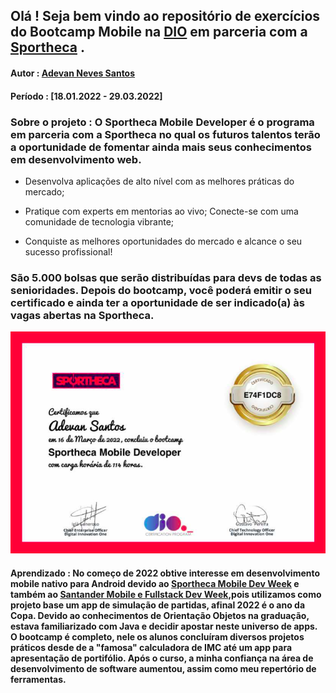 ## Olá ! Seja bem vindo ao repositório de exercícios do Bootcamp Mobile na [DIO](https://dio.me/sign-up?ref=WDIQVSHDCK) em parceria com a [Sportheca](https://sportheca.io/ptbr/) .

#### Autor : [Adevan Neves Santos](https://www.linkedin.com/in/adevan-neves-santos/)
#### Período : [18.01.2022 -  29.03.2022]

### Sobre o projeto : O Sportheca Mobile Developer é o programa em parceria com a Sportheca no qual os futuros talentos terão a oportunidade de fomentar ainda mais seus conhecimentos em desenvolvimento web.

- Desenvolva aplicações de alto nível com as melhores práticas do mercado;

- Pratique com experts em mentorias ao vivo;
Conecte-se com uma comunidade de tecnologia vibrante;
- Conquiste as melhores oportunidades do mercado e alcance o seu sucesso profissional!

### São 5.000 bolsas que serão distribuídas para devs de todas as senioridades. Depois do bootcamp, você poderá emitir o seu certificado e ainda ter a oportunidade de ser indicado(a) às vagas abertas na Sportheca.

![Alter text](./img/sportheca-mobile-developer-2022.png)

#### Aprendizado : No começo de 2022 obtive interesse em desenvolvimento mobile nativo para Android devido ao [Sportheca Mobile Dev Week](https://www.dio.me/dev-week/sportheca/mobile) e também ao [Santander Mobile e Fullstack Dev Week](https://www.dio.me/dev-week/santander/bootcamps),pois utilizamos como projeto base um app de simulação de partidas, afinal 2022 é o ano da Copa. Devido ao conhecimentos de Orientação Objetos na graduação, estava familiarizado com Java e decidir apostar neste universo de apps. O bootcamp é completo, nele os alunos concluíram diversos projetos práticos desde de a "famosa" calculadora de IMC até um app para apresentação de portifólio. Após o curso, a minha confiança na área de desenvolvimento de software aumentou, assim como meu repertório de ferramentas.